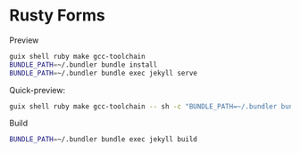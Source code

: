 # Rusty Forms

Preview

```bash
guix shell ruby make gcc-toolchain
BUNDLE_PATH=~/.bundler bundle install
BUNDLE_PATH=~/.bundler bundle exec jekyll serve
```

Quick-preview:

```bash
guix shell ruby make gcc-toolchain -- sh -c "BUNDLE_PATH=~/.bundler bundle exec jekyll serve"
```

Build

```bash
BUNDLE_PATH=~/.bundler bundle exec jekyll build
```